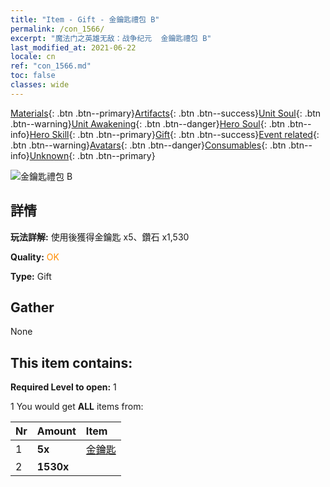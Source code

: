 ```yaml
---
title: "Item - Gift - 金鑰匙禮包 B"
permalink: /con_1566/
excerpt: "魔法门之英雄无敌：战争纪元  金鑰匙禮包 B"
last_modified_at: 2021-06-22
locale: cn
ref: "con_1566.md"
toc: false
classes: wide
---
```

 [Materials](/ItemsCN/){: .btn .btn--primary}[Artifacts](/ItemsCN/Artifacts/){: .btn .btn--success}[Unit Soul](/ItemsCN/UnitSoul/){: .btn .btn--warning}[Unit Awakening](/ItemsCN/UnitAwakening/){: .btn .btn--danger}[Hero Soul](/ItemsCN/HeroSoul/){: .btn .btn--info}[Hero Skill](/ItemsCN/HeroSkill/){: .btn .btn--primary}[Gift](/ItemsCN/Gift/){: .btn .btn--success}[Event related](/ItemsCN/Events/){: .btn .btn--warning}[Avatars](/ItemsCN/Avatars/){: .btn .btn--danger}[Consumables](/ItemsCN/Consumables/){: .btn .btn--info}[Unknown](/ItemsCN/Unknown/){: .btn .btn--primary}

 ![金鑰匙禮包 B](/images/t/i_907182.png)

## 詳情
 **玩法詳解:** 使用後獲得金鑰匙 x5、鑽石 x1,530

 **Quality:** <span style="color: #FF8C00">OK</span>

 **Type:** Gift

## Gather

  None

## This item contains:

 **Required Level to open:** 1

 1 You would get **ALL** items  from:

  | Nr | Amount |     Item    |
  |:---|:-------|:------------|
  | 1 |  **5x** | [金鑰匙](/cn/Items/con_783/) |  | 
  | 2 |  **1530x** | <i class="fas fa-gem"/> |  | 
